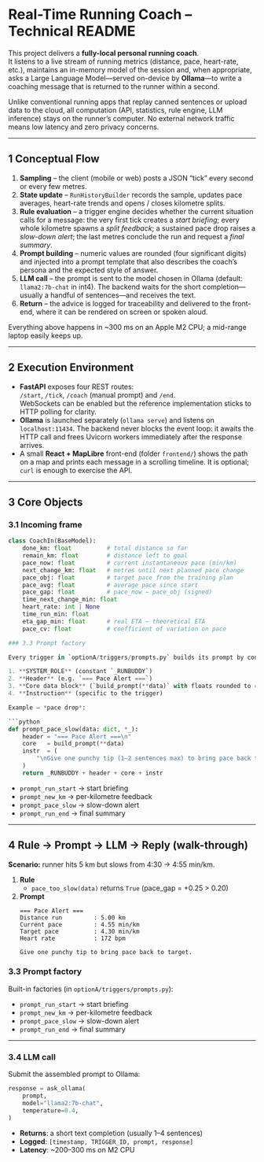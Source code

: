 # Real-Time Running Coach – Technical README
This project delivers a **fully-local personal running coach**.  
It listens to a live stream of running metrics (distance, pace, heart-rate, etc.), maintains an in-memory model of the session and, when appropriate, asks a Large Language Model—served on-device by **Ollama**—to write a coaching message that is returned to the runner within a second.

Unlike conventional running apps that replay canned sentences or upload data to the cloud, all computation (API, statistics, rule engine, LLM inference) stays on the runner’s computer.  No external network traffic means low latency and zero privacy concerns.

---

## 1  Conceptual Flow
1. **Sampling** – the client (mobile or web) posts a JSON “tick” every second or every few metres.  
2. **State update** – `RunHistoryBuilder` records the sample, updates pace averages, heart-rate trends and opens / closes kilometre splits.  
3. **Rule evaluation** – a trigger engine decides whether the current situation calls for a message: the very first tick creates a *start briefing*; every whole kilometre spawns a *split feedback*; a sustained pace drop raises a *slow-down alert*; the last metres conclude the run and request a *final summary*.  
4. **Prompt building** – numeric values are rounded (four significant digits) and injected into a prompt template that also describes the coach’s persona and the expected style of answer.  
5. **LLM call** – the prompt is sent to the model chosen in Ollama (default: `llama2:7b-chat` in int4).  The backend waits for the short completion—usually a handful of sentences—and receives the text.  
6. **Return** – the advice is logged for traceability and delivered to the front-end, where it can be rendered on screen or spoken aloud.

Everything above happens in ~300 ms on an Apple M2 CPU; a mid-range laptop easily keeps up.

---

## 2  Execution Environment
* **FastAPI** exposes four REST routes:  
  `/start`, `/tick`, `/coach` (manual prompt) and `/end`.  
  WebSockets can be enabled but the reference implementation sticks to HTTP polling for clarity.
* **Ollama** is launched separately (`ollama serve`) and listens on `localhost:11434`.  The backend never blocks the event loop: it awaits the HTTP call and frees Uvicorn workers immediately after the response arrives.
* A small **React + MapLibre** front-end (folder `frontend/`) shows the path on a map and prints each message in a scrolling timeline.  It is optional; `curl` is enough to exercise the API.

---

## 3  Core Objects
### 3.1  Incoming frame
```python
class CoachIn(BaseModel):
    done_km: float          # total distance so far
    remain_km: float        # distance left to goal
    pace_now: float         # current instantaneous pace (min/km)
    next_change_km: float   # metres until next planned pace change
    pace_obj: float         # target pace from the training plan
    pace_avg: float         # average pace since start
    pace_gap: float         # pace_now − pace_obj (signed)
    time_next_change_min: float
    heart_rate: int | None
    time_run_min: float
    eta_gap_min: float      # real ETA − theoretical ETA
    pace_cv: float          # coefficient of variation on pace

### 3.3 Prompt factory

Every trigger in `optionA/triggers/prompts.py` builds its prompt by concatenating:

1. **SYSTEM_ROLE** (constant `_RUNBUDDY`)  
2. **Header** (e.g. `=== Pace Alert ===`)  
3. **Core data block** (`build_prompt(**data)` with floats rounded to 4 SF)  
4. **Instruction** (specific to the trigger)

Example — *pace drop*:

```python
def prompt_pace_slow(data: dict, *_):
    header = "=== Pace Alert ===\n"
    core   = build_prompt(**data)
    instr  = (
        "\nGive one punchy tip (1–2 sentences max) to bring pace back to target."
    )
    return _RUNBUDDY + header + core + instr
```

- `prompt_run_start`   → start briefing  
- `prompt_new_km`      → per-kilometre feedback  
- `prompt_pace_slow`   → slow-down alert  
- `prompt_run_end`     → final summary  

---

## 4  Rule → Prompt → LLM → Reply (walk-through)

**Scenario:** runner hits 5 km but slows from 4:30 → 4:55 min/km.

1. **Rule**  
   - `pace_too_slow(data)` returns `True` (pace_gap = +0.25 > 0.20)  
2. **Prompt**  
   ```text
   === Pace Alert ===
   Distance run         : 5.00 km
   Current pace         : 4.55 min/km
   Target pace          : 4.30 min/km
   Heart rate           : 172 bpm

   Give one punchy tip to bring pace back to target.

### 3.3  Prompt factory

Built-in factories (in `optionA/triggers/prompts.py`):

- `prompt_run_start`   → start briefing  
- `prompt_new_km`      → per-kilometre feedback  
- `prompt_pace_slow`   → slow-down alert  
- `prompt_run_end`     → final summary  

---

### 3.4  LLM call

Submit the assembled prompt to Ollama:

```python
response = ask_ollama(
    prompt,
    model="llama2:7b-chat",
    temperature=0.4,
)
```

- **Returns**: a short text completion (usually 1–4 sentences)  
- **Logged**: `[timestamp, TRIGGER_ID, prompt, response]`  
- **Latency**: ~200–300 ms on M2 CPU  